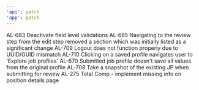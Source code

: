 ```yaml
---
'api': patch
'app': patch
---
```


AL-683 Deactivate field level validations
AL-685 Navigating to the review step from the edit step removed a section which was initially listed as a significant change
AL-709 Logout does not function properly due to UUID/GUID mismatch
AL-710 Clicking on a saved profile navigates user to ‘Explore job profiles'
AL-670 Submitted job profile doesn't save all values from the original profile
AL-708 Take a snapshot of the existing JP when submitting for review
AL-275 Total Comp - implement missing info on position details page
